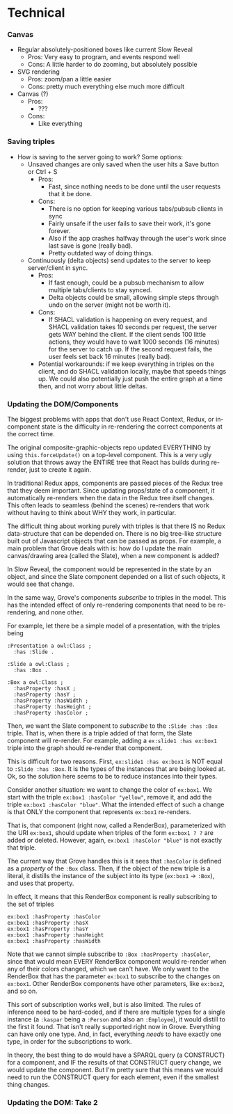 # Technical

### Canvas

- Regular absolutely-positioned boxes like current Slow Reveal
  - Pros: Very easy to program, and events respond well
  - Cons: A little harder to do zooming, but absolutely possible
- SVG rendering
  - Pros: zoom/pan a little easier
  - Cons: pretty much everything else much more difficult
- Canvas (?)
  - Pros:
    - ???
  - Cons:
    - Like everything

### Saving triples

- How is saving to the server going to work? Some options:
  - Unsaved changes are only saved when the user hits a Save button or Ctrl + S
    - Pros:
      - Fast, since nothing needs to be done until the user requests that it be done.
    - Cons:
      - There is no option for keeping various tabs/pubsub clients in sync
      - Fairly unsafe if the user fails to save their work, it's gone forever.
      - Also if the app crashes halfway through the user's work since last save is gone (really bad).
      - Pretty outdated way of doing things.
  - Continuously (delta objects) send updates to the server to keep server/client in sync.
    - Pros:
      - If fast enough, could be a pubsub mechanism to allow multiple tabs/clients to stay synced.
      - Delta objects could be small, allowing simple steps through undo on the server (might not be worth it).
    - Cons:
      - If SHACL validation is happening on every request, and SHACL validation takes 10 seconds per request, the server gets WAY behind the client. If the client sends 100 little actions, they would have to wait 1000 seconds (16 minutes) for the server to catch up. If the second request fails, the user feels set back 16 minutes (really bad).
    - Potential workarounds: if we keep everything in triples on the client, and do SHACL validation locally, maybe that speeds things up. We could also potentially just push the entire graph at a time then, and not worry about little deltas.

### Updating the DOM/Components

The biggest problems with apps that don't use React Context, Redux, or in-component state is the difficulty in re-rendering the correct components at the correct time.

The original composite-graphic-objects repo updated EVERYTHING by using `this.forceUpdate()` on a top-level component. This is a very ugly solution that throws away the ENTIRE tree that React has builds during re-render, just to create it again.

In traditional Redux apps, components are passed pieces of the Redux tree that they deem important. Since updating props/state of a component, it automatically re-renders when the data in the Redux tree itself changes. This often leads to seamless (behind the scenes) re-renders that work without having to think about WHY they work, in particular.

The difficult thing about working purely with triples is that there IS no Redux data-structure that can be depended on. There is no big tree-like structure built out of Javascript objects that can be passed as props. For example, a main problem that Grove deals with is: how do I update the main canvas/drawing area (called the Slate), when a new component is added?

In Slow Reveal, the component would be represented in the state by an object, and since the Slate component depended on a list of such objects, it would see that change.

In the same way, Grove's components _subscribe_ to triples in the model. This has the intended effect of only re-rendering components that need to be re-rendering, and none other.

For example, let there be a simple model of a presentation, with the triples being

```
:Presentation a owl:Class ;
  :has :Slide .

:Slide a owl:Class ;
  :has :Box .

:Box a owl:Class ;
  :hasProperty :hasX ;
  :hasProperty :hasY ;
  :hasProperty :hasWidth ;
  :hasProperty :hasHeight ;
  :hasProperty :hasColor ;
```

Then, we want the Slate component to _subscribe_ to the `:Slide :has :Box` triple. That is, when there is a triple added of that form, the Slate component will re-render. For example, adding a `ex:slide1 :has ex:box1` triple into the graph should re-render that component.

This is difficult for two reasons. First, `ex:slide1 :has ex:box1` is NOT equal to `:Slide :has :Box`. It is the types of the instances that are being looked at. Ok, so the solution here seems to be to reduce instances into their types.

Consider another situation: we want to change the color of `ex:box1`. We start with the triple `ex:box1 :hasColor "yellow"`, remove it, and add the triple `ex:box1 :hasColor "blue"`. What the intended effect of such a change is that ONLY the component that represents `ex:box1` re-renders.

That is, that component (right now, called a RenderBox), parameterized with the URI `ex:box1`, should update when triples of the form `ex:box1 ? ?` are added or deleted. However, again, `ex:box1 :hasColor "blue"` is not exactly that triple.

The current way that Grove handles this is it sees that `:hasColor` is defined as a _property_ of the `:Box` class. Then, if the object of the new triple is a literal, it distills the instance of the subject into its type (`ex:box1` $\to$ `:Box`), and uses that property.

In effect, it means that this RenderBox component is really subscribing to the set of triples

```
ex:box1 :hasProperty :hasColor
ex:box1 :hasProperty :hasX
ex:box1 :hasProperty :hasY
ex:box1 :hasProperty :hasHeight
ex:box1 :hasProperty :hasWidth
```

Note that we cannot simple subscribe to `:Box :hasProperty :hasColor`, since that would mean EVERY RenderBox component would re-render when any of their colors changed, which we can't have. We only want to the RenderBox that has the parameter `ex:box1` to subscribe to the changes on `ex:box1`. Other RenderBox components have other parameters, like `ex:box2`, and so on.

This sort of subscription works well, but is also limited. The rules of inference need to be hard-coded, and if there are multiple types for a single instance (a `:kaspar` being a `:Person` and also an `:Employee`), it would distill to the first it found. That isn't really supported right now in Grove. Everything can have only one type. And, in fact, everything _needs_ to have exactly one type, in order for the subscriptions to work.

In theory, the best thing to do would have a SPARQL query (a CONSTRUCT) for a component, and IF the results of that CONSTRUCT query change, we would update the component. But I'm pretty sure that this means we would need to run the CONSTRUCT query for each element, even if the smallest thing changes.

### Updating the DOM: Take 2
